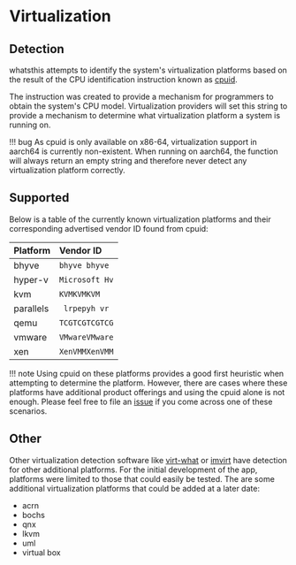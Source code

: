 # Virtualization

## Detection

whatsthis attempts to identify the system's virtualization platforms based
on the result of the CPU identification instruction known as
[cpuid](https://en.wikipedia.org/wiki/CPUID).

The instruction was created to provide a mechanism for programmers to obtain
the system's CPU model. Virtualization providers will set this string to
provide a mechanism to determine what virtualization platform a system is
running on.

!!! bug
    As cpuid is only available on x86-64, virtualization support in aarch64 is
    currently non-existent. When running on aarch64, the function will always
    return an empty string and therefore never detect any virtualization
    platform correctly.

## Supported

Below is a table of the currently known virtualization platforms and their
corresponding advertised vendor ID found from cpuid:

| Platform   | Vendor ID      |
| :--------- | :------------- |
|  bhyve     | `bhyve bhyve ` |
|  hyper-v   | `Microsoft Hv` |
|  kvm       | ` KVMKVMKVM `  |
|  parallels | ` lrpepyh vr`  |
|  qemu      | `TCGTCGTCGTCG` |
|  vmware    | `VMwareVMware` |
|  xen       | `XenVMMXenVMM` |

!!! note
    Using cpuid on these platforms provides a good first heuristic when
    attempting to determine the platform. However, there are cases where these
    platforms have additional product offerings and using the cpuid alone is
    not enough. Please feel free to file an
    [issue](https://github.com/powersj/whatsthis/issues/new) if you come
    across one of these scenarios.

## Other

Other virtualization detection software like
[virt-what](https://people.redhat.com/~rjones/virt-what/) or
[imvirt](http://micky.ibh.net/~liske/imvirt.html) have detection for other
additional platforms. For the initial development of the app, platforms were
limited to those that could easily be tested. The are some additional
virtualization platforms that could be added at a later date:

* acrn
* bochs
* qnx
* lkvm
* uml
* virtual box

